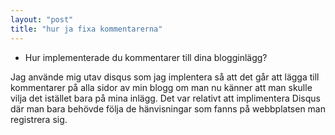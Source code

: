 ```yaml
---
layout: "post" 
title: "hur ja fixa kommentarerna" 
---
```

* Hur implementerade du kommentarer till dina blogginlägg?

Jag använde mig utav disqus som jag implentera så att det går att lägga till kommentarer på alla sidor av min blogg om man nu känner att man skulle vilja det istället bara på mina inlägg. Det var relativt att implimentera Disqus där man bara behövde följa de hänvisningar som fanns på webbplatsen man registrera sig. 
